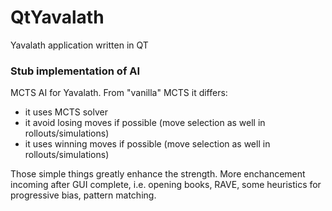 # QtYavalath
Yavalath application written in QT

### Stub implementation of AI

MCTS AI for Yavalath. From "vanilla" MCTS it differs:

* it uses MCTS solver
* it avoid losing moves if possible (move selection as well in rollouts/simulations)
* it uses winning moves if possible (move selection as well in rollouts/simulations)

Those simple things greatly enhance the strength. More enchancement incoming after GUI complete, i.e. opening books, RAVE, some heuristics for progressive bias, pattern matching.
